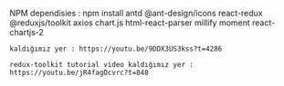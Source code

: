 NPM dependisies :
    npm install antd @ant-design/icons react-redux @reduxjs/toolkit axios chart.js html-react-parser millify moment react-chartjs-2


    kaldığımız yer : https://youtu.be/9DDX3US3kss?t=4286

    redux-toolkit tutorial video kaldığımız yer : https://youtu.be/jR4fagDcvrc?t=848